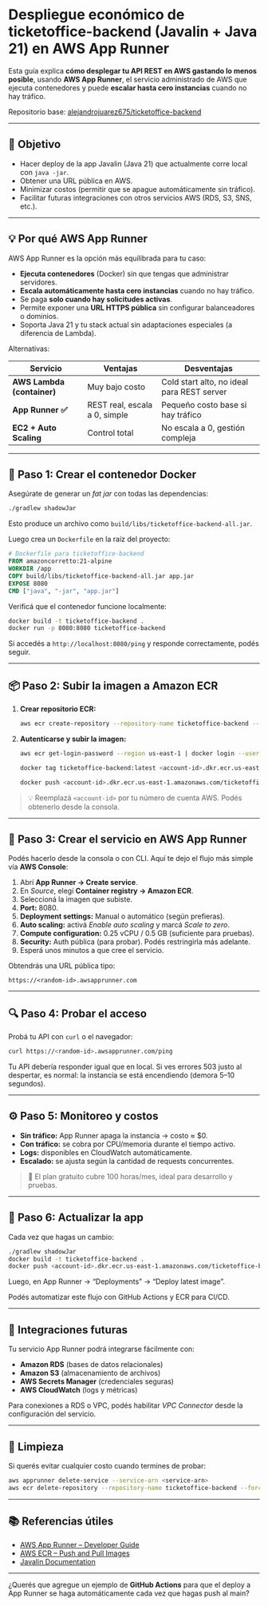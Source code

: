 # Despliegue económico de ticketoffice-backend (Javalin + Java 21) en AWS App Runner

Esta guía explica **cómo desplegar tu API REST en AWS gastando lo menos posible**, usando **AWS App Runner**, el servicio administrado de AWS que ejecuta contenedores y puede **escalar hasta cero instancias** cuando no hay tráfico.

Repositorio base: [alejandrojuarez675/ticketoffice-backend](https://github.com/alejandrojuarez675/ticketoffice-backend)

---

## 🎯 Objetivo

* Hacer deploy de la app Javalin (Java 21) que actualmente corre local con `java -jar`.
* Obtener una URL pública en AWS.
* Minimizar costos (permitir que se apague automáticamente sin tráfico).
* Facilitar futuras integraciones con otros servicios AWS (RDS, S3, SNS, etc.).

---

## 💡 Por qué AWS App Runner

AWS App Runner es la opción más equilibrada para tu caso:

* **Ejecuta contenedores** (Docker) sin que tengas que administrar servidores.
* **Escala automáticamente hasta cero instancias** cuando no hay tráfico.
* Se paga **solo cuando hay solicitudes activas**.
* Permite exponer una **URL HTTPS pública** sin configurar balanceadores o dominios.
* Soporta Java 21 y tu stack actual sin adaptaciones especiales (a diferencia de Lambda).

Alternativas:

| Servicio                   | Ventajas                      | Desventajas                                |
| -------------------------- | ----------------------------- | ------------------------------------------ |
| **AWS Lambda (container)** | Muy bajo costo                | Cold start alto, no ideal para REST server |
| **App Runner ✅**           | REST real, escala a 0, simple | Pequeño costo base si hay tráfico          |
| **EC2 + Auto Scaling**     | Control total                 | No escala a 0, gestión compleja            |

---

## 🧱 Paso 1: Crear el contenedor Docker

Asegúrate de generar un *fat jar* con todas las dependencias:

```bash
./gradlew shadowJar
```

Esto produce un archivo como `build/libs/ticketoffice-backend-all.jar`.

Luego crea un `Dockerfile` en la raíz del proyecto:

```dockerfile
# Dockerfile para ticketoffice-backend
FROM amazoncorretto:21-alpine
WORKDIR /app
COPY build/libs/ticketoffice-backend-all.jar app.jar
EXPOSE 8080
CMD ["java", "-jar", "app.jar"]
```

Verificá que el contenedor funcione localmente:

```bash
docker build -t ticketoffice-backend .
docker run -p 8080:8080 ticketoffice-backend
```

Si accedés a `http://localhost:8080/ping` y responde correctamente, podés seguir.

---

## 📦 Paso 2: Subir la imagen a Amazon ECR

1. **Crear repositorio ECR:**

   ```bash
   aws ecr create-repository --repository-name ticketoffice-backend --region us-east-1
   ```

2. **Autenticarse y subir la imagen:**

   ```bash
   aws ecr get-login-password --region us-east-1 | docker login --username AWS --password-stdin <account-id>.dkr.ecr.us-east-1.amazonaws.com

   docker tag ticketoffice-backend:latest <account-id>.dkr.ecr.us-east-1.amazonaws.com/ticketoffice-backend:latest

   docker push <account-id>.dkr.ecr.us-east-1.amazonaws.com/ticketoffice-backend:latest
   ```

> 💡 Reemplazá `<account-id>` por tu número de cuenta AWS. Podés obtenerlo desde la consola.

---

## 🚀 Paso 3: Crear el servicio en AWS App Runner

Podés hacerlo desde la consola o con CLI. Aquí te dejo el flujo más simple vía **AWS Console**:

1. Abrí **App Runner → Create service**.
2. En *Source*, elegí **Container registry → Amazon ECR**.
3. Seleccioná la imagen que subiste.
4. **Port:** 8080.
5. **Deployment settings:** Manual o automático (según prefieras).
6. **Auto scaling:** activá *Enable auto scaling* y marcá *Scale to zero*.
7. **Compute configuration:** 0.25 vCPU / 0.5 GB (suficiente para pruebas).
8. **Security:** Auth pública (para probar). Podés restringirla más adelante.
9. Esperá unos minutos a que cree el servicio.

Obtendrás una URL pública tipo:

```
https://<random-id>.awsapprunner.com
```

---

## 🔍 Paso 4: Probar el acceso

Probá tu API con `curl` o el navegador:

```bash
curl https://<random-id>.awsapprunner.com/ping
```

Tu API debería responder igual que en local. Si ves errores 503 justo al despertar, es normal: la instancia se está encendiendo (demora 5–10 segundos).

---

## ⚙️ Paso 5: Monitoreo y costos

* **Sin tráfico:** App Runner apaga la instancia → costo ≈ $0.
* **Con tráfico:** se cobra por CPU/memoria durante el tiempo activo.
* **Logs:** disponibles en CloudWatch automáticamente.
* **Escalado:** se ajusta según la cantidad de requests concurrentes.

> 💸 El plan gratuito cubre 100 horas/mes, ideal para desarrollo y pruebas.

---

## 🔄 Paso 6: Actualizar la app

Cada vez que hagas un cambio:

```bash
./gradlew shadowJar
docker build -t ticketoffice-backend .
docker push <account-id>.dkr.ecr.us-east-1.amazonaws.com/ticketoffice-backend:latest
```

Luego, en App Runner → “Deployments” → “Deploy latest image”.

Podés automatizar este flujo con GitHub Actions y ECR para CI/CD.

---

## 🧩 Integraciones futuras

Tu servicio App Runner podrá integrarse fácilmente con:

* **Amazon RDS** (bases de datos relacionales)
* **Amazon S3** (almacenamiento de archivos)
* **AWS Secrets Manager** (credenciales seguras)
* **AWS CloudWatch** (logs y métricas)

Para conexiones a RDS o VPC, podés habilitar *VPC Connector* desde la configuración del servicio.

---

## 🧼 Limpieza

Si querés evitar cualquier costo cuando termines de probar:

```bash
aws apprunner delete-service --service-arn <service-arn>
aws ecr delete-repository --repository-name ticketoffice-backend --force
```

---

## 📚 Referencias útiles

* [AWS App Runner – Developer Guide](https://docs.aws.amazon.com/apprunner/latest/dg/what-is-apprunner.html)
* [AWS ECR – Push and Pull Images](https://docs.aws.amazon.com/AmazonECR/latest/userguide/docker-push-ecr-image.html)
* [Javalin Documentation](https://javalin.io/documentation)

---

¿Querés que agregue un ejemplo de **GitHub Actions** para que el deploy a App Runner se haga automáticamente cada vez que hagas push al main?
